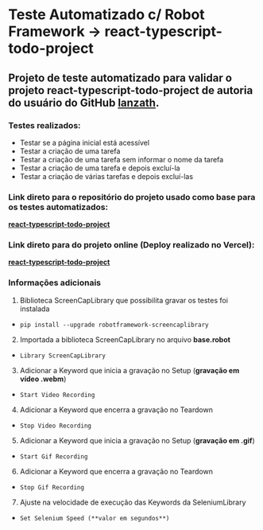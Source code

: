 # Teste Automatizado c/ Robot Framework -> react-typescript-todo-project

## Projeto de teste automatizado para validar o projeto **react-typescript-todo-project** de autoria do usuário do GitHub **[lanzath](https://github.com/lanzath)**.

### Testes realizados:

- Testar se a página inicial está acessível
- Testar a criação de uma tarefa
- Testar a criação de uma tarefa sem informar o nome da tarefa
- Testar a criação de uma tarefa e depois excluí-la
- Testar a criação de várias tarefas e depois excluí-las

### Link direto para o repositório do projeto usado como base para os testes automatizados:

**[react-typescript-todo-project](https://github.com/lanzath/react-typescript-todo-project)**

### Link direto para do projeto online (Deploy realizado no Vercel):

**[react-typescript-todo-project](https://react-todo-git-main-lanzath.vercel.app/~)**

### Informações adicionais

1. Biblioteca ScreenCapLibrary que possibilita gravar os testes foi instalada

- `pip install --upgrade robotframework-screencaplibrary`

2. Importada a biblioteca ScreenCapLibrary no arquivo **base.robot**

- `Library ScreenCapLibrary`

3. Adicionar a Keyword que inicia a gravação no Setup (**gravação em vídeo .webm**)

- `Start Video Recording`

4. Adicionar a Keyword que encerra a gravação no Teardown

- `Stop Video Recording`

5. Adicionar a Keyword que inicia a gravação no Setup (**gravação em .gif**)

- `Start Gif Recording`

6. Adicionar a Keyword que encerra a gravação no Teardown

- `Stop Gif Recording`

7. Ajuste na velocidade de execução das Keywords da SeleniumLibrary

- `Set Selenium Speed (**valor em segundos**)`
